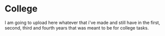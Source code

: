 # College
I am going to upload here whatever that i've made and still have in the first, second, third and fourth years that was meant to be for college tasks.
